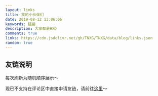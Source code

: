 ```yaml
---
layout: links
title: 我的小伙伴们
date: 2019-08-12 13:06:06
keywords: 链接
description: 大家都是HXD
comments: true
links: https://cdn.jsdelivr.net/gh/TNXG/TNXG/data/blog/links.json
random: true
---
```


## 友链说明

每次刷新为随机顺序展示～

现已不支持在评论区中直接申请友链，请前往[这里](https://github.com/TNXG/tnxg.github.io/#friends)～
